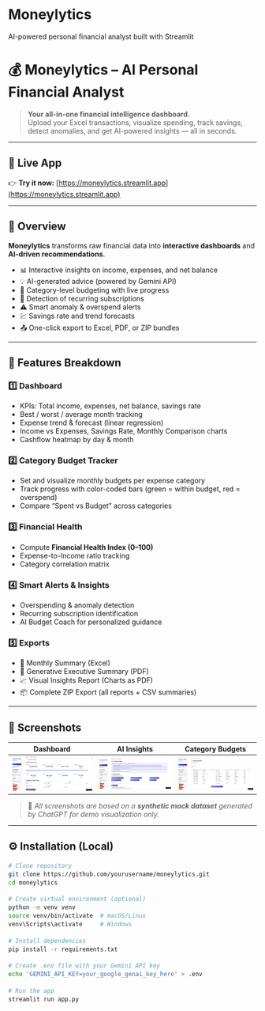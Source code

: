 # Moneylytics
AI-powered personal financial analyst built with Streamlit
# 💰 Moneylytics – AI Personal Financial Analyst

> **Your all-in-one financial intelligence dashboard.**  
> Upload your Excel transactions, visualize spending, track savings, detect anomalies, and get AI-powered insights — all in seconds.

---

## 🚀 Live App

👉 **Try it now:** [https://moneylytics.streamlit.app](https://moneylytics.streamlit.app)

---

## 🧠 Overview

**Moneylytics** transforms raw financial data into **interactive dashboards** and **AI-driven recommendations**.

- 📊 Interactive insights on income, expenses, and net balance  
- 💡 AI-generated advice (powered by Gemini API)  
- 🎯 Category-level budgeting with live progress  
- 🔁 Detection of recurring subscriptions  
- ⚠️ Smart anomaly & overspend alerts  
- 💹 Savings rate and trend forecasts  
- 📤 One-click export to Excel, PDF, or ZIP bundles  
---

## 🧾 Features Breakdown

### 1️⃣ Dashboard
- KPIs: Total income, expenses, net balance, savings rate  
- Best / worst / average month tracking  
- Expense trend & forecast (linear regression)  
- Income vs Expenses, Savings Rate, Monthly Comparison charts  
- Cashflow heatmap by day & month  

### 2️⃣ Category Budget Tracker
- Set and visualize monthly budgets per expense category  
- Track progress with color-coded bars (green = within budget, red = overspend)  
- Compare “Spent vs Budget” across categories  

### 3️⃣ Financial Health
- Compute **Financial Health Index (0–100)**  
- Expense-to-Income ratio tracking  
- Category correlation matrix  

### 4️⃣ Smart Alerts & Insights
- Overspending & anomaly detection  
- Recurring subscription identification  
- AI Budget Coach for personalized guidance  

### 5️⃣ Exports
- 🧾 Monthly Summary (Excel)  
- 📘 Generative Executive Summary (PDF)  
- 📈 Visual Insights Report (Charts as PDF)  
- 📦 Complete ZIP Export (all reports + CSV summaries)

---

## 📸 Screenshots

| Dashboard | AI Insights | Category Budgets |
|------------|-------------|------------------|
| ![Dashboard](screenshots/dashboard.png) | ![AI](screenshots/insights.png) | ![Budgets](screenshots/explorer.png) |

> 🧮 *All screenshots are based on a **synthetic mock dataset** generated by ChatGPT for demo visualization only.*

---

## ⚙️ Installation (Local)

```bash
# Clone repository
git clone https://github.com/yourusername/moneylytics.git
cd moneylytics

# Create virtual environment (optional)
python -m venv venv
source venv/bin/activate  # macOS/Linux
venv\Scripts\activate     # Windows

# Install dependencies
pip install -r requirements.txt

# Create .env file with your Gemini API key
echo 'GEMINI_API_KEY=your_google_genai_key_here' > .env

# Run the app
streamlit run app.py
